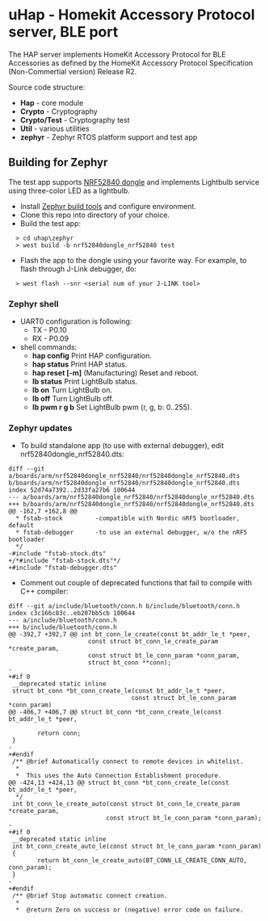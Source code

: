 # uHap - Homekit Accessory Protocol server, BLE port

The HAP server implements HomeKit Accessory Protocol for BLE Accessories as defined by the HomeKit Accessory Protocol Specification (Non-Commertial version) Release R2.

Source code structure:
* __Hap__ - core module
* __Crypto__ - Cryptography
* __Crypto/Test__ - Cryptography test
* __Util__ - various utilities
* __zephyr__ - Zephyr RTOS platform support and test app

## Building for Zephyr

The test app supports [NRF52840 dongle](https://docs.zephyrproject.org/latest/boards/arm/nrf52840dongle_nrf52840/doc/index.html) and implements Lightbulb service using three-color LED as a lightbulb.

* Install [Zephyr build tools](https://docs.zephyrproject.org/latest/getting_started/index.html) and configure environment.
* Clone this repo into directory of your choice.
* Build the test app:
```
  > cd uhap\zephyr
  > west build -b nrf52840dongle_nrf52840 test
```
* Flash the app to the dongle using your favorite way. For example, to flash through J-Link debugger, do:
```
  > west flash --snr <serial num of your J-LINK tool> 
```

### Zephyr shell

* UART0 configuration is following:
  * TX - P0.10
  * RX - P0.09
* shell commands:
  * __hap config__  Print HAP configuration.
  * __hap status__  Print HAP status.
  * __hap reset [-m]__  (Manufacturing) Reset and reboot.
  * __lb status__ Print LightBulb status.
  * __lb on__ Turn LightBulb on.
  * __lb off__  Turn LightBulb off.
  * __lb pwm r g b__  Set LightBulb pwm (r, g, b: 0..255).

### Zephyr updates
* To build standalone app (to use with external debugger), edit nrf52840dongle_nrf52840.dts:
```
diff --git a/boards/arm/nrf52840dongle_nrf52840/nrf52840dongle_nrf52840.dts b/boards/arm/nrf52840dongle_nrf52840/nrf52840dongle_nrf52840.dts
index 52d74a7392..2d33fa27b6 100644
--- a/boards/arm/nrf52840dongle_nrf52840/nrf52840dongle_nrf52840.dts
+++ b/boards/arm/nrf52840dongle_nrf52840/nrf52840dongle_nrf52840.dts
@@ -162,7 +162,8 @@
  * fstab-stock         -compatible with Nordic nRF5 bootloader, default
  * fstab-debugger      -to use an external debugger, w/o the nRF5 bootloader
  */
-#include "fstab-stock.dts"
+/*#include "fstab-stock.dts"*/
+#include "fstab-debugger.dts"

```
* Comment out couple of deprecated functions that fail to compile with C++ compiler:
```
diff --git a/include/bluetooth/conn.h b/include/bluetooth/conn.h
index c3c166c83c..eb207bb5cb 100644
--- a/include/bluetooth/conn.h
+++ b/include/bluetooth/conn.h
@@ -392,7 +392,7 @@ int bt_conn_le_create(const bt_addr_le_t *peer,
                      const struct bt_conn_le_create_param *create_param,
                      const struct bt_le_conn_param *conn_param,
                      struct bt_conn **conn);
-
+#if 0
 __deprecated static inline
 struct bt_conn *bt_conn_create_le(const bt_addr_le_t *peer,
                                  const struct bt_le_conn_param *conn_param)
@@ -406,7 +406,7 @@ struct bt_conn *bt_conn_create_le(const bt_addr_le_t *peer,

        return conn;
 }
-
+#endif
 /** @brief Automatically connect to remote devices in whitelist.
  *
  *  This uses the Auto Connection Establishment procedure.
@@ -424,13 +424,13 @@ struct bt_conn *bt_conn_create_le(const bt_addr_le_t *peer,
  */
 int bt_conn_le_create_auto(const struct bt_conn_le_create_param *create_param,
                           const struct bt_le_conn_param *conn_param);
-
+#if 0
 __deprecated static inline
 int bt_conn_create_auto_le(const struct bt_le_conn_param *conn_param)
 {
        return bt_conn_le_create_auto(BT_CONN_LE_CREATE_CONN_AUTO, conn_param);
 }
-
+#endif
 /** @brief Stop automatic connect creation.
  *
  *  @return Zero on success or (negative) error code on failure.
```
